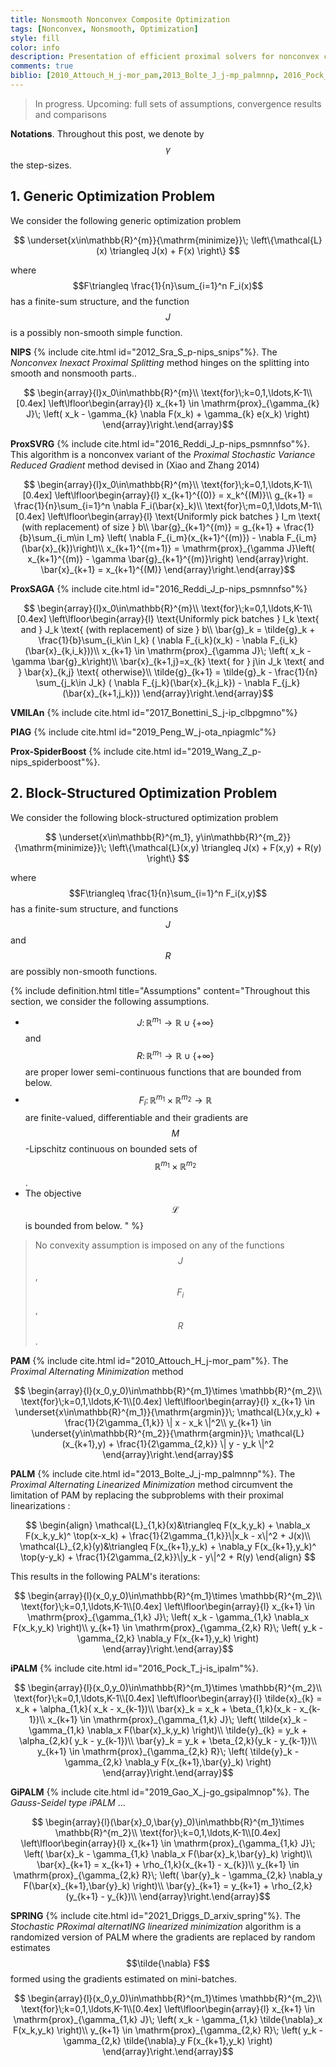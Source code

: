 ```yaml
---
title: Nonsmooth Nonconvex Composite Optimization
tags: [Nonconvex, Nonsmooth, Optimization]
style: fill
color: info
description: Presentation of efficient proximal solvers for nonconvex composite optimization
comments: true
biblio: [2010_Attouch_H_j-mor_pam,2013_Bolte_J_j-mp_palmnnp, 2016_Pock_T_j-is_ipalm,2021_Driggs_D_arxiv_spring,2016_Reddi_J_p-nips_psmnnfso,2012_Sra_S_p-nips_snips,2017_Bonettini_S_j-ip_clbpgmno,2019_Peng_W_j-ota_npiagmlc,2019_Gao_X_j-go_gsipalmnop,2019_Wang_Z_p-nips_spiderboost]
---
```


> In progress. Upcoming: full sets of assumptions, convergence results and comparisons

**Notations**. Throughout this post, we denote by $$\gamma$$ the step-sizes.


## 1. Generic Optimization Problem

We consider the following generic optimization problem

$$ \underset{x\in\mathbb{R}^{m}}{\mathrm{minimize}}\; \left\{\mathcal{L}(x) \triangleq J(x) + F(x) \right\} $$


where $$F\triangleq \frac{1}{n}\sum_{i=1}^n F_i(x)$$ has a finite-sum structure, and the function $$J$$ is a possibly non-smooth simple function.

**NIPS** {% include cite.html id="2012_Sra_S_p-nips_snips"%}. The *Nonconvex Inexact Proximal Splitting* method hinges on the splitting into smooth and nonsmooth parts..

$$ \begin{array}{l}x_0\in\mathbb{R}^{m}\\
    \text{for}\;k=0,1,\ldots,K-1\\[0.4ex]
    \left\lfloor\begin{array}{l}
    x_{k+1} \in \mathrm{prox}_{\gamma_{k} J}\; \left( x_k - \gamma_{k} \nabla F(x_k) + \gamma_{k} e(x_k) \right)
    \end{array}\right.\end{array}$$

**ProxSVRG** {% include cite.html id="2016_Reddi_J_p-nips_psmnnfso"%}. This algorithm is a nonconvex variant of the *Proximal Stochastic Variance Reduced Gradient* method devised in (Xiao and Zhang 2014)

$$ \begin{array}{l}x_0\in\mathbb{R}^{m}\\
    \text{for}\;k=0,1,\ldots,K-1\\[0.4ex]
    \left\lfloor\begin{array}{l}
	x_{k+1}^{(0)} = x_k^{(M)}\\
	g_{k+1} = \frac{1}{n}\sum_{i=1}^n \nabla F_i(\bar{x}_k)\\
		\text{for}\;m=0,1,\ldots,M-1\\[0.4ex]
    	\left\lfloor\begin{array}{l}
		\text{Uniformly pick batches } I_m \text{ (with replacement) of size } b\\
		\bar{g}_{k+1}^{(m)} = g_{k+1} + \frac{1}{b}\sum_{i_m\in I_m} \left( \nabla F_{i_m}(x_{k+1}^{(m)}) - \nabla F_{i_m}(\bar{x}_{k})\right)\\
		x_{k+1}^{(m+1)} = \mathrm{prox}_{\gamma J}\left( x_{k+1}^{(m)} - \gamma \bar{g}_{k+1}^{(m)}\right)
		\end{array}\right.
	\bar{x}_{k+1} = x_{k+1}^{(M)}
    \end{array}\right.\end{array}$$

**ProxSAGA** {% include cite.html id="2016_Reddi_J_p-nips_psmnnfso"%}

$$ \begin{array}{l}x_0\in\mathbb{R}^{m}\\
    \text{for}\;k=0,1,\ldots,K-1\\[0.4ex]
    \left\lfloor\begin{array}{l}
	\text{Uniformly pick batches } I_k \text{ and } J_k \text{ (with replacement) of size } b\\
	\bar{g}_k = \tilde{g}_k + \frac{1}{b}\sum_{i_k\in I_k} ( \nabla F_{i_k}(x_k) - \nabla F_{i_k}(\bar{x}_{k,i_k}))\\
	x_{k+1} \in \mathrm{prox}_{\gamma J}\; \left( x_k - \gamma \bar{g}_k\right)\\
	\bar{x}_{k+1,j}=x_{k} \text{ for } j\in J_k \text{ and } \bar{x}_{k,j} \text{ otherwise}\\
	\tilde{g}_{k+1} = \tilde{g}_k - \frac{1}{n} \sum_{j_k\in J_k} ( \nabla F_{j_k}(\bar{x}_{k,j_k}) - \nabla F_{j_k}(\bar{x}_{k+1,j_k}))
    \end{array}\right.\end{array}$$

**VMILAn** {% include cite.html id="2017_Bonettini_S_j-ip_clbpgmno"%}

**PIAG** {% include cite.html id="2019_Peng_W_j-ota_npiagmlc"%}

**Prox-SpiderBoost** {% include cite.html id="2019_Wang_Z_p-nips_spiderboost"%}.

## 2. Block-Structured Optimization Problem

We consider the following block-structured optimization problem

$$ \underset{x\in\mathbb{R}^{m_1}, y\in\mathbb{R}^{m_2}}{\mathrm{minimize}}\; \left\{\mathcal{L}(x,y) \triangleq J(x) + F(x,y) + R(y) \right\} $$


where $$F\triangleq \frac{1}{n}\sum_{i=1}^n F_i(x,y)$$ has a finite-sum structure, and functions $$J$$ and $$R$$ are possibly non-smooth functions.


{% include definition.html title="Assumptions" content="Throughout this section, we consider the following assumptions.
- $$J\colon \mathbb{R}^{m_1} \to \mathbb{R}\cup \{+\infty\}$$ and $$R\colon \mathbb{R}^{m_1} \to \mathbb{R}\cup \{+\infty\}$$ are proper lower semi-continuous functions that are bounded from below. 
- $$F_i\colon \mathbb{R}^{m_1} \times \mathbb{R}^{m_2} \to \mathbb{R}$$ are finite-valued, differentiable and their gradients are $$M$$-Lipschitz continuous on bounded sets of $$\mathbb{R}^{m_1} \times \mathbb{R}^{m_2}$$.
- The objective $$\mathcal{L}$$ is bounded from below.
" %}

> No convexity assumption is imposed on any of the functions $$J$$, $$F_i$$, $$R$$. 


**PAM** {% include cite.html id="2010_Attouch_H_j-mor_pam"%}. The *Proximal Alternating Minimization* method

$$ \begin{array}{l}(x_0,y_0)\in\mathbb{R}^{m_1}\times \mathbb{R}^{m_2}\\
    \text{for}\;k=0,1,\ldots,K-1\\[0.4ex]
    \left\lfloor\begin{array}{l}
    x_{k+1} \in \underset{x\in\mathbb{R}^{m_1}}{\mathrm{argmin}}\; \mathcal{L}(x,y_k) + \frac{1}{2\gamma_{1,k}} \| x - x_k \|^2\\
	y_{k+1} \in \underset{y\in\mathbb{R}^{m_2}}{\mathrm{argmin}}\; \mathcal{L}(x_{k+1},y) + \frac{1}{2\gamma_{2,k}} \| y - y_k \|^2
    \end{array}\right.\end{array}$$

**PALM** {% include cite.html id="2013_Bolte_J_j-mp_palmnnp"%}. The *Proximal Alternating Linearized Minimization* method circumvent the limitation of PAM by replacing the subproblems with their proximal linearizations :

$$
\begin{align}
\mathcal{L}_{1,k}(x)&\triangleq F(x_k,y_k) + \nabla_x F(x_k,y_k)^
\top(x-x_k) + \frac{1}{2\gamma_{1,k}}\|x_k - x\|^2 + J(x)\\
\mathcal{L}_{2,k}(y)&\triangleq F(x_{k+1},y_k) + \nabla_y F(x_{k+1},y_k)^
\top(y-y_k) + \frac{1}{2\gamma_{2,k}}\|y_k - y\|^2 + R(y)
\end{align}
$$

This results in the following PALM's iterations:

$$ \begin{array}{l}(x_0,y_0)\in\mathbb{R}^{m_1}\times \mathbb{R}^{m_2}\\
    \text{for}\;k=0,1,\ldots,K-1\\[0.4ex]
    \left\lfloor\begin{array}{l}
    x_{k+1} \in \mathrm{prox}_{\gamma_{1,k} J}\; \left( x_k - \gamma_{1,k} \nabla_x F(x_k,y_k) \right)\\
	y_{k+1} \in \mathrm{prox}_{\gamma_{2,k} R}\; \left( y_k - \gamma_{2,k} \nabla_y F(x_{k+1},y_k) \right)
    \end{array}\right.\end{array}$$
	
	
**iPALM** {% include cite.html id="2016_Pock_T_j-is_ipalm"%}.

$$ \begin{array}{l}(x_0,y_0)\in\mathbb{R}^{m_1}\times \mathbb{R}^{m_2}\\
    \text{for}\;k=0,1,\ldots,K-1\\[0.4ex]
    \left\lfloor\begin{array}{l}
	\tilde{x}_{k} = x_k + \alpha_{1,k}( x_k - x_{k-1})\\
	\bar{x}_k = x_k + \beta_{1,k}(x_k - x_{k-1})\\
    x_{k+1} \in \mathrm{prox}_{\gamma_{1,k} J}\; \left( \tilde{x}_k - \gamma_{1,k} \nabla_x F(\bar{x}_k,y_k) \right)\\
	\tilde{y}_{k} = y_k + \alpha_{2,k}( y_k - y_{k-1})\\
	\bar{y}_k = y_k + \beta_{2,k}(y_k - y_{k-1})\\
	y_{k+1} \in \mathrm{prox}_{\gamma_{2,k} R}\; \left( \tilde{y}_k - \gamma_{2,k} \nabla_y F(x_{k+1},\bar{y}_k) \right)
    \end{array}\right.\end{array}$$
	
**GiPALM** {% include cite.html id="2019_Gao_X_j-go_gsipalmnop"%}. The *Gauss-Seidel type iPALM* ... 

$$ \begin{array}{l}(\bar{x}_0,\bar{y}_0)\in\mathbb{R}^{m_1}\times \mathbb{R}^{m_2}\\
    \text{for}\;k=0,1,\ldots,K-1\\[0.4ex]
    \left\lfloor\begin{array}{l}
    x_{k+1} \in \mathrm{prox}_{\gamma_{1,k} J}\; \left( \bar{x}_k - \gamma_{1,k} \nabla_x F(\bar{x}_k,\bar{y}_k) \right)\\
	\bar{x}_{k+1} = x_{k+1} + \rho_{1,k}(x_{k+1} - x_{k})\\
	y_{k+1} \in \mathrm{prox}_{\gamma_{2,k} R}\; \left( \bar{y}_k - \gamma_{2,k} \nabla_y F(\bar{x}_{k+1},\bar{y}_k) \right)\\
	\bar{y}_{k+1} = y_{k+1} + \rho_{2,k}(y_{k+1} - y_{k})\\
    \end{array}\right.\end{array}$$

**SPRING** {% include cite.html id="2021_Driggs_D_arxiv_spring"%}. The *Stochastic PRoximal alternatING linearized minimization* algorithm is a randomized version of PALM where the gradients are replaced by random estimates $$\tilde{\nabla} F$$ formed using the gradients estimated on mini-batches.

$$ \begin{array}{l}(x_0,y_0)\in\mathbb{R}^{m_1}\times \mathbb{R}^{m_2}\\
    \text{for}\;k=0,1,\ldots,K-1\\[0.4ex]
    \left\lfloor\begin{array}{l}
    x_{k+1} \in \mathrm{prox}_{\gamma_{1,k} J}\; \left( x_k - \gamma_{1,k} \tilde{\nabla}_x F(x_k,y_k) \right)\\
	y_{k+1} \in \mathrm{prox}_{\gamma_{2,k} R}\; \left( y_k - \gamma_{2,k} \tilde{\nabla}_y F(x_{k+1},y_k) \right)
    \end{array}\right.\end{array}$$
